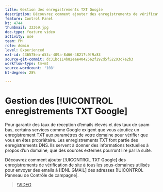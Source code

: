 ```yaml
---
title: Gestion des enregistrements TXT Google
description: Découvrez comment ajouter des enregistrements de vérification de site TXT Google aux sous-domaines utilisés pour envoyer des emails aux adresses GMAIL via le Panneau de Contrôle Campaign.
feature: Control Panel
kt: 4744
thumbnail: 32369.jpg
doc-type: feature video
activity: use
team: PM
role: Admin
level: Experienced
exl-id: 436575ea-d53c-409a-8d66-48217c9f9a83
source-git-commit: dc31bc114b82eae4042562f292d5f52203c7e2b3
workflow-type: tm+mt
source-wordcount: '108'
ht-degree: 28%

---
```


# Gestion des [!UICONTROL enregistrements TXT Google]

Pour garantir des taux de réception d’emails élevés et des taux de spam bas, certains services comme Google exigent que vous ajoutiez un enregistrement TXT aux paramètres de votre domaine pour vérifier que vous en êtes propriétaire. Les enregistrements TXT font partie des enregistrements DNS. Ils servent à donner des informations textuelles à propos d’un domaine, que des sources externes pourront lire par la suite.

Découvrez comment ajouter [!UICONTROL TXT Google] des enregistrements de vérification de site à tous les sous-domaines utilisés pour envoyer des emails à [!DNL GMAIL] des adresses [!UICONTROL Panneau de Contrôle de campagne].

>[!VIDEO](https://video.tv.adobe.com/v/32369?quality=12)
